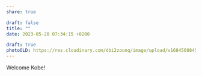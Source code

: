 ```yaml
---
share: true

draft: false
title: ""
date: 2023-05-20 07:34:15 +0200

draft: true
photoOLD: https://res.cloudinary.com/dbi2zounq/image/upload/v1684560845/tdbpxe9suu93vmbocbyd.jpg
---
```


Welcome Kobe!
